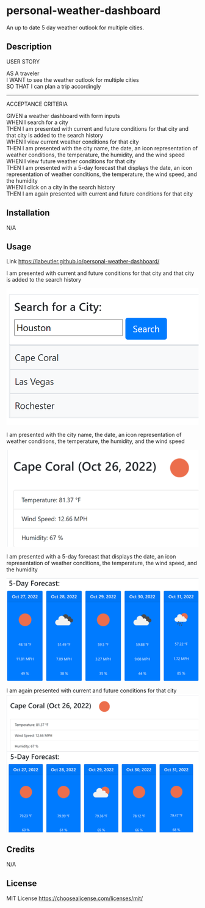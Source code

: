 # personal-weather-dashboard
An up to date 5 day weather outlook for multiple cities.

## Description

USER STORY<br>

AS A traveler<br>
I WANT to see the weather outlook for multiple cities<br>
SO THAT I can plan a trip accordingly<br>

***

ACCEPTANCE CRITERIA<br>

GIVEN a weather dashboard with form inputs<br>
WHEN I search for a city<br>
THEN I am presented with current and future conditions for that city and that city is added to the search history<br>
WHEN I view current weather conditions for that city<br>
THEN I am presented with the city name, the date, an icon representation of weather conditions, the temperature, the humidity, and the wind speed<br>
WHEN I view future weather conditions for that city<br>
THEN I am presented with a 5-day forecast that displays the date, an icon representation of weather conditions, the temperature, the wind speed, and the humidity<br>
WHEN I click on a city in the search history<br>
THEN I am again presented with current and future conditions for that city<br>

## Installation

N/A

## Usage 

Link https://labeutler.github.io/personal-weather-dashboard/

I am presented with current and future conditions for that city and that city is added to the search history<br>

![alt text](./assets/images/history.png)

I am presented with the city name, the date, an icon representation of weather conditions, the temperature, the humidity, and the wind speed<br> 

![alt text](./assets/images/Current.png)

I am presented with a 5-day forecast that displays the date, an icon representation of weather conditions, the temperature, the wind speed, and the humidity<br>

![alt text](./assets/images/5day.png)

I am again presented with current and future conditions for that city<br> 
![alt text](./assets/images/current%26future.png)

## Credits

N/A

## License

MIT License
https://choosealicense.com/licenses/mit/


